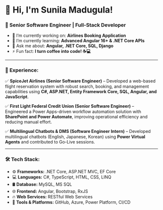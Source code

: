 # 👋 Hi, I'm Sunila Madugula!
### 🚀 Senior Software Engineer | Full-Stack Developer 

- 🔭 I’m currently working on: **Airlines Booking Application**
- 🌱 I’m currently learning: **Advanced Angular 16+ & .NET Core APIs**
- 💬 Ask me about: **Angular, .NET Core, SQL, Django**
- ⚡ Fun fact: **I turn coffee into code! ☕💻**

---

### 🌟 **Experience:**
✅ **SpiceJet Airlines (Senior Software Engineer)** – Developed a web-based flight reservation system with robust search, booking, and management capabilities using **C#, ASP.NET, Entity Framework Core, SQL, Angular, and JavaScript**.  

✅ **First Light Federal Credit Union (Senior Software Engineer)** – Engineered a Power Apps-driven workflow automation solution with **SharePoint and Power Automate**, improving operational efficiency and reducing manual effort.  

✅ **Multilingual Chatbots & DMS (Software Engineer Intern)** – Developed multilingual chatbots (English, Japanese, Korean) using **Power Virtual Agents** and contributed to Go-Live sessions.  

---

### 🛠️ **Tech Stack:**
- ⚙️ **Frameworks:** .NET Core, ASP.NET MVC, EF Core  
- 💻 **Languages:** C#, TypeScript, HTML, CSS, LINQ  
- 🛢️ **Database:** MySQL, MS SQL  
- 🌐 **Frontend:** Angular, Bootstrap, RxJS  
- 🔥 **Web Services:** RESTful Web Services  
- 🚀 **Tools & Platforms:** GitHub, Azure, Power Platform, CI/CD  
